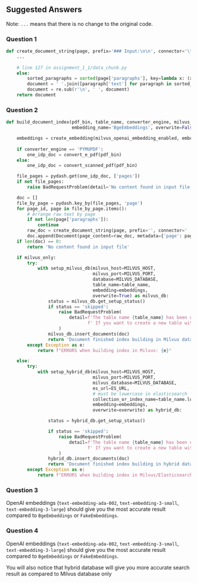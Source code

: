 ## Suggested Answers
Note: `...` means that there is no change to the original code.

### Question 1
```Python
def create_document_string(page, prefix='### Input:\n\n', connector='\t', simple_join=True):
    ...
    
    # line 127 in assignment_1_1/data_chunk.py
    else:
        sorted_paragraphs = sorted(page['paragraphs'], key=lambda x: (x['bbox'][1], x['bbox'][0]))
        document = ' '.join([paragraph['text'] for paragraph in sorted_paragraphs])
        document = re.sub(r'\n', ' ', document)
    return document      
```

### Question 2
```Python
def build_document_index(pdf_bin, table_name, converter_engine, milvus_openai_embedding_enabled=True,
                         embedding_name='BgeEmbeddings', overwrite=False, milvus_only=False):

    embeddings = create_embedding(milvus_openai_embedding_enabled, embedding_name)
    
    if converter_engine == 'PYMUPDF':
        one_idp_doc = convert_e_pdf(pdf_bin)
    else:
        one_idp_doc = convert_scanned_pdf(pdf_bin)

    file_pages = pydash.get(one_idp_doc, ['pages'])
    if not file_pages:
        raise BadRequestProblem(detail='No content found in input file')

    doc = []
    file_by_page = pydash.key_by(file_pages, 'page')
    for page_id, page in file_by_page.items():
        # Arrange raw text by page
        if not len(page['paragraphs']):
            continue
        raw_doc = create_document_string(page, prefix='', connector=' ')
        doc.append(Document(page_content=raw_doc, metadata={'page': page_id}))
    if len(doc) == 0:
        return 'No content found in input file'

    if milvus_only:
        try:
            with setup_milvus_db(milvus_host=MILVUS_HOST,
                                 milvus_port=MILVUS_PORT,
                                 database=MILVUS_DATABASE,
                                 table_name=table_name,
                                 embedding=embeddings,
                                 overwrite=True) as milvus_db:
                status = milvus_db.get_setup_status()
                if status == 'skipped':
                    raise BadRequestProblem(
                        detail=f'The table name {table_name} has been used before.'
                               f' If you want to create a new table with the same name, request with overwrite=True.'
                    )
                milvus_db.insert_documents(doc)
                return 'Document finished index building in Milvus database'
        except Exception as e:
            return f"ERRORS when building index in Milvus: {e}"

    else:
        try:
            with setup_hybrid_db(milvus_host=MILVUS_HOST,
                                 milvus_port=MILVUS_PORT,
                                 milvus_database=MILVUS_DATABASE,
                                 es_url=ES_URL,
                                 # must be lowercase in elasticsearch
                                 collection_or_index_name=table_name.lower(),
                                 embedding=embeddings,
                                 overwrite=overwrite) as hybrid_db:

                status = hybrid_db.get_setup_status()

                if status == 'skipped':
                    raise BadRequestProblem(
                        detail=f'The table name {table_name} has been used before.'
                               f' If you want to create a new table with the same name, request with overwrite=True.'
                    )
                hybrid_db.insert_documents(doc)
                return 'Document finished index building in hybrid database'
        except Exception as e:
            return f"ERRORS when building index in Milvus/Elasticsearch: {e}"
``` 

### Question 3 
OpenAI embeddings (`text-embedding-ada-002`, `text-embedding-3-small`, `text-embedding-3-large`) should give you the most accurate result compared to `BgeEmbeddings` or `FakeEmbeddings`.

### Question 4
OpenAI embeddings (`text-embedding-ada-002`, `text-embedding-3-small`, `text-embedding-3-large`) should give you the most accurate result compared to `BgeEmbeddings` or `FakeEmbeddings`.   

You will also notice that hybrid database will give you more accurate search result as compared to Milvus database only 